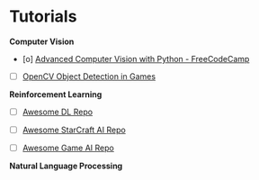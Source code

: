 # Tutorials

**Computer Vision**

- [o] [Advanced Computer Vision with Python - FreeCodeCamp](https://www.youtube.com/watch?v=01sAkU_NvOY&t=6984s)
- [ ] [OpenCV Object Detection in Games](https://www.youtube.com/playlist?list=PL1m2M8LQlzfKtkKq2lK5xko4X-8EZzFPI)

**Reinforcement Learning**

- [ ] [Awesome DL Repo](https://github.com/tigerneil/awesome-deep-rl)
- [ ] [Awesome StarCraft AI Repo](https://github.com/SKTBrain/awesome-starcraftAI)
- [ ] [Awesome Game AI Repo](https://github.com/datamllab/awesome-game-ai)


**Natural Language Processing**



